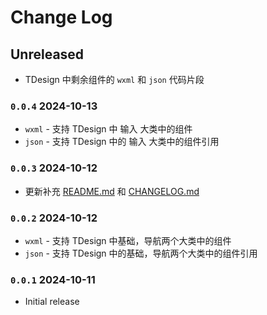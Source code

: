 # Change Log

<!-- All notable changes to the "tdesign-miniprogram-snippets" extension will be documented in this file. -->

<!-- Check [Keep a Changelog](http://keepachangelog.com/) for recommendations on how to structure this file. -->
<!-- 
## [Unreleased]

- Initial release -->

<!-- ## Prerelease -->

<!-- - Nothing yet! -->

## Unreleased

- TDesign 中剩余组件的 `wxml` 和 `json` 代码片段

### `0.0.4` 2024-10-13

- `wxml` - 支持 TDesign 中 输入 大类中的组件
- `json` - 支持 TDesign 中的 输入 大类中的组件引用

### `0.0.3` 2024-10-12

- 更新补充 [README.md](https://marketplace.visualstudio.com/items?itemName=SeptWong.tdesign-miniprogram-snippets) 和 [CHANGELOG.md](https://marketplace.visualstudio.com/items/SeptWong.tdesign-miniprogram-snippets/changelog)

### `0.0.2` 2024-10-12

- `wxml` - 支持 TDesign 中基础，导航两个大类中的组件
- `json` - 支持 TDesign 中的基础，导航两个大类中的组件引用

### `0.0.1` 2024-10-11

- Initial release